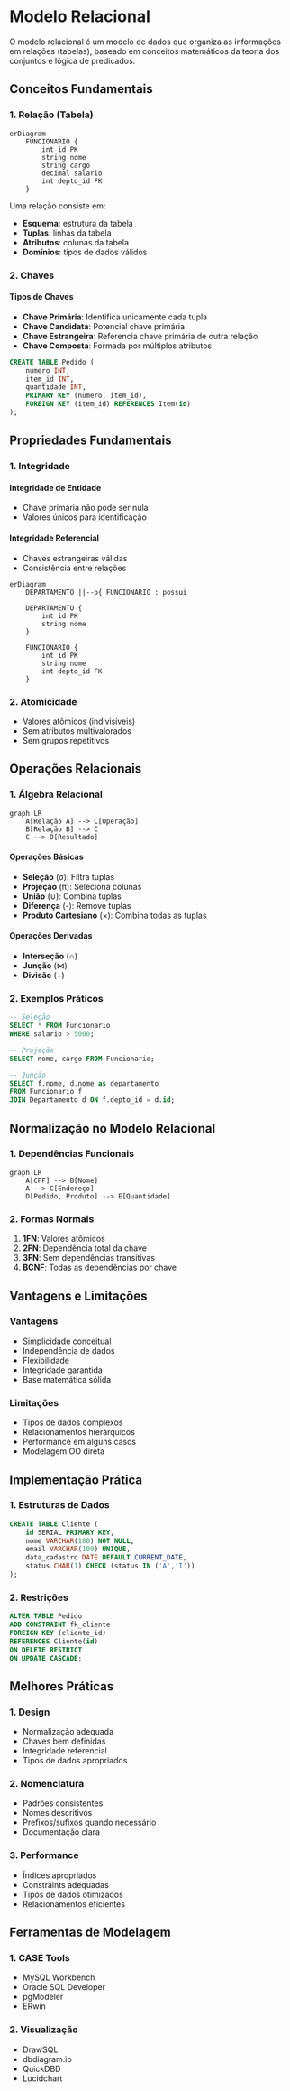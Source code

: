 # Modelo Relacional

O modelo relacional é um modelo de dados que organiza as informações em relações (tabelas), baseado em conceitos matemáticos da teoria dos conjuntos e lógica de predicados.

## Conceitos Fundamentais

### 1. Relação (Tabela)

```mermaid
erDiagram
    FUNCIONARIO {
        int id PK
        string nome
        string cargo
        decimal salario
        int depto_id FK
    }
```

Uma relação consiste em:
- **Esquema**: estrutura da tabela
- **Tuplas**: linhas da tabela
- **Atributos**: colunas da tabela
- **Domínios**: tipos de dados válidos

### 2. Chaves

#### Tipos de Chaves
- **Chave Primária**: Identifica unicamente cada tupla
- **Chave Candidata**: Potencial chave primária
- **Chave Estrangeira**: Referencia chave primária de outra relação
- **Chave Composta**: Formada por múltiplos atributos

```sql
CREATE TABLE Pedido (
    numero INT,
    item_id INT,
    quantidade INT,
    PRIMARY KEY (numero, item_id),
    FOREIGN KEY (item_id) REFERENCES Item(id)
);
```

## Propriedades Fundamentais

### 1. Integridade

#### Integridade de Entidade
- Chave primária não pode ser nula
- Valores únicos para identificação

#### Integridade Referencial
- Chaves estrangeiras válidas
- Consistência entre relações

```mermaid
erDiagram
    DEPARTAMENTO ||--o{ FUNCIONARIO : possui
    
    DEPARTAMENTO {
        int id PK
        string nome
    }
    
    FUNCIONARIO {
        int id PK
        string nome
        int depto_id FK
    }
```

### 2. Atomicidade
- Valores atômicos (indivisíveis)
- Sem atributos multivalorados
- Sem grupos repetitivos

## Operações Relacionais

### 1. Álgebra Relacional

```mermaid
graph LR
    A[Relação A] --> C[Operação]
    B[Relação B] --> C
    C --> D[Resultado]
```

#### Operações Básicas
- **Seleção** (σ): Filtra tuplas
- **Projeção** (π): Seleciona colunas
- **União** (∪): Combina tuplas
- **Diferença** (-): Remove tuplas
- **Produto Cartesiano** (×): Combina todas as tuplas

#### Operações Derivadas
- **Interseção** (∩)
- **Junção** (⋈)
- **Divisão** (÷)

### 2. Exemplos Práticos

```sql
-- Seleção
SELECT * FROM Funcionario 
WHERE salario > 5000;

-- Projeção
SELECT nome, cargo FROM Funcionario;

-- Junção
SELECT f.nome, d.nome as departamento
FROM Funcionario f
JOIN Departamento d ON f.depto_id = d.id;
```

## Normalização no Modelo Relacional

### 1. Dependências Funcionais

```mermaid
graph LR
    A[CPF] --> B[Nome]
    A --> C[Endereço]
    D[Pedido, Produto] --> E[Quantidade]
```

### 2. Formas Normais
1. **1FN**: Valores atômicos
2. **2FN**: Dependência total da chave
3. **3FN**: Sem dependências transitivas
4. **BCNF**: Todas as dependências por chave

## Vantagens e Limitações

### Vantagens
- Simplicidade conceitual
- Independência de dados
- Flexibilidade
- Integridade garantida
- Base matemática sólida

### Limitações
- Tipos de dados complexos
- Relacionamentos hierárquicos
- Performance em alguns casos
- Modelagem OO direta

## Implementação Prática

### 1. Estruturas de Dados

```sql
CREATE TABLE Cliente (
    id SERIAL PRIMARY KEY,
    nome VARCHAR(100) NOT NULL,
    email VARCHAR(100) UNIQUE,
    data_cadastro DATE DEFAULT CURRENT_DATE,
    status CHAR(1) CHECK (status IN ('A','I'))
);
```

### 2. Restrições

```sql
ALTER TABLE Pedido
ADD CONSTRAINT fk_cliente
FOREIGN KEY (cliente_id)
REFERENCES Cliente(id)
ON DELETE RESTRICT
ON UPDATE CASCADE;
```

## Melhores Práticas

### 1. Design
- Normalização adequada
- Chaves bem definidas
- Integridade referencial
- Tipos de dados apropriados

### 2. Nomenclatura
- Padrões consistentes
- Nomes descritivos
- Prefixos/sufixos quando necessário
- Documentação clara

### 3. Performance
- Índices apropriados
- Constraints adequadas
- Tipos de dados otimizados
- Relacionamentos eficientes

## Ferramentas de Modelagem

### 1. CASE Tools
- MySQL Workbench
- Oracle SQL Developer
- pgModeler
- ERwin

### 2. Visualização
- DrawSQL
- dbdiagram.io
- QuickDBD
- Lucidchart